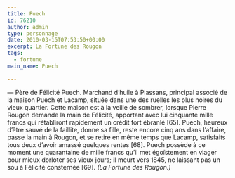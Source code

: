 ```yaml
---
title: Puech
id: 76210
author: admin
type: personnage
date: 2010-03-15T07:53:50+00:00
excerpt: La Fortune des Rougon
tags:
  - fortune
main_name: Puech

---
```

— Père de Félicité Puech. Marchand d&rsquo;huile à Plassans, principal associé de la maison Puech et Lacamp, située dans une des ruelles les plus noires du vieux quartier. Cette maison est à la veille de sombrer, lorsque Pierre Rougon demande la main de Félicité, apportant avec lui cinquante mille francs qui rétabliront rapidement un crédit fort ébranlé [65]. Puech, heureux d&rsquo;être sauvé de la faillite, donne sa fille, reste encore cinq ans dans l&rsquo;affaire, passe la main à Rougon, et se retire en même temps que Lacamp, satisfaits tous deux d&rsquo;avoir amassé quelques rentes [68]. Puech possède à ce moment une quarantaine de mille francs qu&rsquo;il met égoïstement en viager pour mieux dorloter ses vieux jours; il meurt vers 1845, ne laissant pas un sou à Félicité consternée [69]. _(La Fortune des Rougon.)_